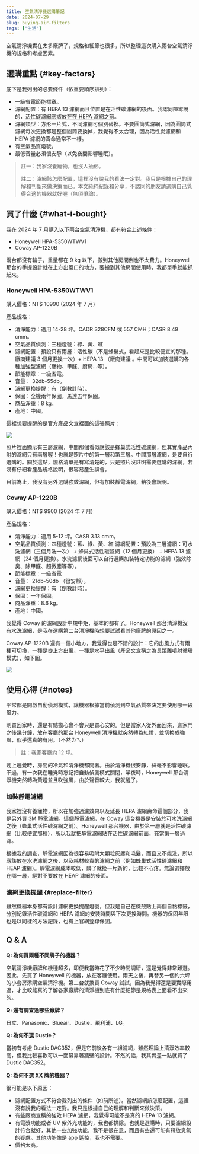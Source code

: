 ```yaml
---
title: 空氣清淨機選購筆記
date: 2024-07-29
slug: buying-air-filters
tags: ["生活"]
---
```


空氣清淨機實在太多廠牌了，規格和細節也很多，所以整理這次購入兩台空氣清淨機的規格和考慮因素。

## 選購重點 {#key-factors}

底下是我列出的必要條件（依重要順序排列）：

- 一級省電節能標章。
- 濾網配置：有 HEPA 13 濾網而且位置是在活性碳濾網的後面。我認同陳寗說的，[活性碳濾網應該放在在 HEPA 濾網之前](https://www.youtube.com/watch?v=SqfP02EyYUI)。
- 濾網類型：方形一片式，不同濾網可個別替換。不要圓筒式濾網，因為圓筒式濾網每次更換都是整個圓筒要換掉，我覺得不太合理，因為活性炭濾網和 HEPA 濾網的壽命通常不一樣。
- 有空氣品質燈號。
- 最低音量必須很安靜（以免夜間影響睡眠）。

> 註一：我家沒養寵物，也沒人抽菸。
>
> 註二：濾網該怎麼配置，這裡沒有說我的看法一定對。我只是根據自己的理解和判斷來做決策而已。本文純粹紀錄和分享，不認同的朋友請選購自己覺得合適的機器就好喔（無須爭論）。

## 買了什麼 {#what-i-bought}

我在 2024 年 7 月購入以下兩台空氣清淨機，都有符合上述條件：

- Honeywell HPA-5350WTWV1
- Coway AP-1220B

兩台都沒有輪子，重量都在 9 kg 以下，搬到其他房間倒也不太費力。Honeywell 那台的手提設計就在上方出風口的地方，要搬到其他房間使用時，我都單手就能抓起來。

### Honeywell HPA-5350WTWV1

購入價格：NT$ 10990 (2024 年 7 月)

產品規格：

- 清淨能力：適用 14-28 坪。CADR 328CFM 或 557 CMH；CASR 8.49 cmm。
- 空氣品質偵測：三種燈號：綠、黃、紅
- 濾網配置：預設只有兩層：活性碳（不是蜂巢式，看起來是比較便宜的那種。廠商建議 3 個月更換一次）+ HEPA 13 （廠商建議 。中間可以加裝選購的各種加強型濾網（寵物、甲醛、廚房...等）。
- 節能標章：一級省電。
- 音量： 32db-55db。
- 濾網更換提醒：有（倒數計時）。
- 保固：全機兩年保固，馬達五年保固。
- 商品淨重：8 kg。
- 產地：中國。

這裡想要提醒的是官方產品文宣裡面的這張照片：

![](images/hpa-5350wtwv1-filters.png#center)

照片裡面顯示有三層濾網，中間那個看似應該是蜂巢式活性碳濾網，但其實產品內附的濾網只有兩層喔！也就是照片中的第一層和第三層。中間那層濾網，是要自行選購的。關於這點，規格清單是有寫清楚的，只是照片沒註明需要選購的濾網，若沒有仔細看產品規格說明，很容易產生誤會。

目前為止，我沒有另外選購強效濾網，但有加裝靜電濾網，稍後會說明。

### Coway AP-1220B

購入價格：NT$ 9900 (2024 年 7 月)

產品規格：

- 清淨能力：適用 5-12 坪。CASR 3.13 cmm。
- 空氣品質偵測：四種燈號：藍、綠、黃、紅
濾網配置：預設為三層濾網：可水洗濾網（三個月洗一次） + 蜂巢式活性碳濾網（12 個月更換） + HEPA 13 濾網（24 個月更換）。水洗濾網後面可以自行選購加裝特定功能的濾網（強效除臭、除甲醛、超微塵等等）。
- 節能標章：一級省電
- 音量： 21db-50db （很安靜）。
- 濾網更換提醒：有（倒數計時）。
- 保固：一年保固。
- 商品淨重：8.6 kg。
- 產地：中國。

我覺得 Coway 的濾網設計中規中矩，基本的都有了。Honeywell 那台清淨機沒有水洗濾網，是我在選購第二台清淨機時想要試試看其他廠牌的原因之一。

Coway AP-1220B 還有一個小地方，我覺得也是不錯的設計：它的出風方式有兩種可切換，一種是從上方出風，一種是水平出風（產品文宣稱之為長距離噴射循環模式），如下圖。

![](images/coway-ap-1220b.png#center)

## 使用心得 {#notes}

平常都是開啟自動偵測模式，讓機器根據當前偵測到空氣品質來決定要使用哪一段風力。

剛買回家時，還是有點擔心會不會只是買心安的。但是當家人從外面回來，進家門之後幾分鐘，放在客廳的那台 Honeywell 清淨機就突然轉為紅燈，並切換成強風，似乎還真的有用。（不然ㄌㄟ）

> 註：我家客廳約 12 坪。

晚上睡覺時，房間的冷氣和清淨機都開著。由於清淨機很安靜，絲毫不影響睡眠。不過，有一次我在睡覺時忘記把自動偵測模式關閉，半夜時，Honeywell 那台清淨機突然轉為黃燈並且吹強風，由於聲音較大，我就醒了。

### 加裝靜電濾網

我家裡沒有養寵物，所以在加強過濾效果以及延長 HEPA 濾網壽命這個部分，我是另外買 3M 靜電濾網。這個靜電濾網，在 Coway 這台機器是安裝於可水洗濾網之後（蜂巢式活性碳濾網之前）。Honeywell 那台機器，由於第一層就是活性碳濾網（比較便宜那種），所以我就把靜電濾網貼在活性碳濾網前面，充當第一層過濾。

根據我的調查，靜電濾網因為很容易吸附大顆粒灰塵和毛髮，而且又不能洗，所以應該放在水洗濾網之後，以及耗材較貴的濾網之前（例如蜂巢式活性碳濾網和 HEAP 濾網）。靜電濾網成本較低，髒了就換一片新的，比較不心疼。無論選擇放在哪一層，絕對不要放在 HEAP 濾網的後面。

### 濾網更換提醒 {#replace-filter}

雖然機器本身都有設計濾網更換提醒燈號，但我是自己在機殼貼上兩個自黏標籤，分別紀錄活性碳濾網和 HEPA 濾網的安裝時間與下次更換時間。機器的保固年限也是以同樣的方法記錄，也有上官網登錄保固。

## Q & A

**Q: 為何買兩種不同牌子的機器？**

空氣清淨機廠牌和機種超多，即便我當時花了不少時間調研，還是覺得非常難選。因此，先買了 Honeywell 的機器，放在客廳使用。兩天之後，再替另一個約六坪的小套房添購空氣清淨機。第二台就換買 Coway 試試，因為我覺得還是要實際用過，才比較能真的了解各家廠牌的清淨機到底有什麼細節是規格表上面看不出來的。

**Q: 還有調查過哪些廠牌？**

日立、Panasonic、Blueair、Dustie、飛利浦、LG。

**Q: 為何不選 Dustie？**

當初有考慮 Dustie DAC352，但是它前後各有一組濾網，雖然理論上清淨效率較高，但我比較喜歡可以一面緊靠著牆壁的設計。不然的話，我其實差一點就買了 Dustie DAC352。

**Q: 為何不選 XX 牌的機器？**

很可能是以下原因：

- 濾網配置方式不符合我列出的條件（如前所述）。當然濾網該怎麼配置，這裡沒有說我的看法一定對。我只是根據自己的理解和判斷來做決策。
- 有些廠商宣稱的強效 HEPA 濾網，我覺得可能不是真的 HEPA 13 濾網。
- 有電漿功能或者 UV 紫外光功能的，我也都排除。也就是選購時，只要濾網設計符合就好，其他一些加強功能，我不是很在意，而且有些還可能有釋放臭氧的疑慮。其他功能像是 app 遙控，我也不需要。
- 價格太高。
